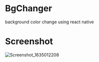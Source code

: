 # BgChanger
background color change  using react native 


# Screenshot

![Screenshot_1635012208](https://user-images.githubusercontent.com/90374770/138597024-2574ab06-5ec2-42c2-a1b3-a8763a1afc23.png)
